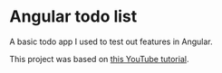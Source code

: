 # Angular todo list
A basic todo app I used to test out features in Angular. 

This project was based on [this YouTube tutorial](https://www.youtube.com/watch?v=Fdf5aTYRW0E&t=2209s). 
